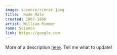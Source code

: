 ```yaml
---
image: science/rinner.jpeg
title:  Nude Male
created: 1867-1868
artist: William Rimmer
room: Science
link: https://google.com
---
```

More of a description [here](https://shanivi.github.io/another-page-writing). Tell me what to update!
